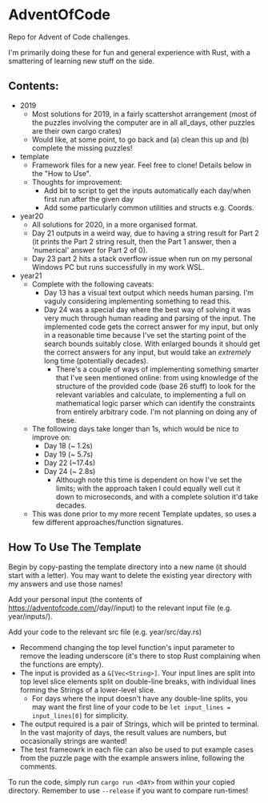 # AdventOfCode

Repo for Advent of Code challenges.

I'm primarily doing these for fun and general experience with Rust, with a smattering of learning new stuff on the side.

## Contents:
- 2019
  - Most solutions for 2019, in a fairly scattershot arrangement (most of the puzzles involving the computer are in all all_days, other puzzles are their own cargo crates)
  - Would like, at some point, to go back and (a) clean this up and (b) complete the missing puzzles!
- template
  - Framework files for a new year.  Feel free to clone!  Details below in the "How to Use".
  - Thoughts for improvement:
    - Add bit to script to get the inputs automatically each day/when first run after the given day
    - Add some particularly common utilities and structs e.g. Coords.
- year20
  - All solutions for 2020, in a more organised format.
  - Day 21 outputs in a weird way, due to having a string result for Part 2 (it prints the Part 2 string result, then the Part 1 answer, then a 'numerical' answer for Part 2 of 0).
  - Day 23 part 2 hits a stack overflow issue when run on my personal Windows PC but runs successfully in my work WSL.
- year21
  - Complete with the following caveats:
    - Day 13 has a visual text output which needs human parsing. I'm vaguly considering implementing something to read this.
    - Day 24 was a special day where the best way of solving it was very much through human reading and parsing of the input. The implemented code gets the correct answer for my input, but only in a reasonable time because I've set the starting point of the search bounds suitably close. With enlarged bounds it should get the correct answers for any input, but would take an *extremely* long time (potentially decades).
      - There's a couple of ways of implementing something smarter that I've seen mentioned online: from using knowledge of the structure of the provided code (base 26 stuff) to look for the relevant variables and calculate, to implementing a full on mathematical logic parser which can identify the constraints from entirely arbitrary code.  I'm not planning on doing any of these.
  - The following days take longer than 1s, which would be nice to improve on:
    - Day 18 (~ 1.2s)
    - Day 19 (~ 5.7s)
    - Day 22 (~17.4s)
    - Day 24 (~ 2.8s)
      - Although note this time is dependent on how I've set the limits; with the approach taken I could equally well cut it down to microseconds, and with a complete solution it'd take decades.
  - This was done prior to my more recent Template updates, so uses a few different approaches/function signatures.

## How To Use The Template
Begin by copy-pasting the template directory into a new name (it should start with a letter).  You may want to delete the existing year directory with my answers and use those names!

Add your personal input (the contents of https://adventofcode.com/<YEAR>/day/<DAY>/input) to the relevant input file (e.g. year<YEAR>/inputs/<DAY>).

Add your code to the relevant src file (e.g. year<YEAR>/src/day<DAY>.rs)
- Recommend changing the top level function's input parameter to remove the leading underscore (it's there to stop Rust complaining when the functions are empty).
- The input is provided as a `&[Vec<String>]`. Your input lines are split into top level slice elements split on double-line breaks, with individual lines forming the Strings of a lower-level slice.
  - For days where the input doesn't have any double-line splits, you may want the first line of your code to be `let input_lines = input_lines[0]` for simplicity.
- The output required is a pair of Strings, which will be printed to terminal. In the vast majority of days, the result values are numbers, but occasionally strings are wanted!
- The test frameowrk in each file can also be used to put example cases from the puzzle page with the example answers inline, following the comments.

To run the code, simply run `cargo run <DAY>` from within your copied directory. Remember to use `--release` if you want to compare run-times!